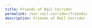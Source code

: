 ```yaml
---
title: Friends of Rail Corridor
permalink: /our-rail-corridor/friends/
description: Friends of Rail Corridor
---
```


